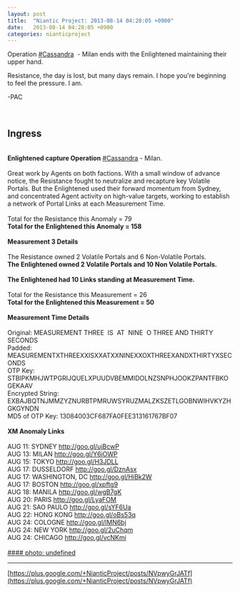 ```yaml
---
layout: post
title:  "Niantic Project: 2013-08-14 04:28:05 +0900"
date:   2013-08-14 04:28:05 +0900
categories: nianticproject
---
```

Operation  [#Cassandra](https://plus.google.com/s/%23Cassandra "")  - Milan ends with the Enlightened maintaining their upper hand.

Resistance, the day is lost, but many days remain. I hope you're beginning to feel the pressure. I am.

-PAC<div class="shared"><br /><h2>Ingress</h2><br /><b>Enlightened capture Operation</b> <a rel="nofollow" class="ot-hashtag" href="https://plus.google.com/s/%23Cassandra">#Cassandra</a> - Milan.<br /><br />Great work by Agents on both factions. With a small window of advance notice, the Resistance fought to neutralize and recapture key Volatile Portals. But the Enlightened used their forward momentum from Sydney, and concentrated Agent activity on high-value targets, working to establish a network of Portal Links at each Measurement Time.<br /><br />Total for the Resistance this Anomaly = 79<br /><b>Total for the Enlightened this Anomaly = 158</b><br /><br /><b>Measurement 3 Details</b><br /><br />The Resistance owned 2 Volatile Portals and 6 Non-Volatile Portals.<br /><b>The Enlightened owned 2 Volatile Portals and 10 Non Volatile Portals.</b><br /><br /><b>The Enlightened had 10 Links standing at Measurement Time.</b><br /><br />Total for the Resistance this Measurement = 26<br /><b>Total for the Enlightened this Measurement = 50</b><br /><br /><b>Measurement Time Details</b><br /><br />Original: MEASUREMENT THREE  IS  AT  NINE  O THREE AND THIRTY SECONDS<br />Padded: MEASUREMENTXTHREEXXISXXATXXNINEXXOXTHREEXANDXTHIRTYXSECONDS<br />OTP Key: STBIPKMHJWTPGRIJQUELXPUUDVBEMMIDOLNZSNPHJOOKZPANTFBKOGEKAAV<br />Encrypted String: EXBAJBQTNJMMZYZNURBTPMRUWSYRUZMALZKSZETLGOBNWIHVKYZHGKGYNDN<br />MD5 of OTP Key: 13084003CF687FA0FEE313161767BF07<br /><br /><b>XM Anomaly Links</b><br /><br />AUG 11: SYDNEY <a href="http://goo.gl/ujBcwP" class="ot-anchor">http://goo.gl/ujBcwP</a> <br />AUG 13: MILAN <a href="http://goo.gl/Y6iOWP" class="ot-anchor">http://goo.gl/Y6iOWP</a><br />AUG 15: TOKYO <a href="http://goo.gl/H3JDLL" class="ot-anchor">http://goo.gl/H3JDLL</a> <br />AUG 17: DUSSELDORF <a href="http://goo.gl/DznAsx" class="ot-anchor">http://goo.gl/DznAsx</a> <br />AUG 17: WASHINGTON, DC <a href="http://goo.gl/HiBk2W" class="ot-anchor">http://goo.gl/HiBk2W</a> <br />AUG 17: BOSTON <a href="http://goo.gl/xpftg9" class="ot-anchor">http://goo.gl/xpftg9</a> <br />AUG 18: MANILA <a href="http://goo.gl/wgB7gK" class="ot-anchor">http://goo.gl/wgB7gK</a> <br />AUG 20: PARIS <a href="http://goo.gl/LyaFOM" class="ot-anchor">http://goo.gl/LyaFOM</a> <br />AUG 21: SAO PAULO <a href="http://goo.gl/sYF6Ua" class="ot-anchor">http://goo.gl/sYF6Ua</a> <br />AUG 22: HONG KONG <a href="http://goo.gl/oBs53q" class="ot-anchor">http://goo.gl/oBs53q</a> <br />AUG 24: COLOGNE <a href="http://goo.gl/lMN6bj" class="ot-anchor">http://goo.gl/lMN6bj</a> <br />AUG 24: NEW YORK <a href="http://goo.gl/2uChqm" class="ot-anchor">http://goo.gl/2uChqm</a> <br />AUG 24: CHICAGO <a href="http://goo.gl/vcNKmi" class="ot-anchor">http://goo.gl/vcNKmi</a> <br /><br /></div>
[#### photo: undefined](https://lh5.googleusercontent.com/-S1j55RiQv5U/UgqGZkUZaOI/AAAAAAAANgM/QVLhV_3HOBw/cassandra-per-site-2.png "")
- - -
[https://plus.google.com/+NianticProject/posts/NVpwyGrJATf](https://plus.google.com/+NianticProject/posts/NVpwyGrJATf)

